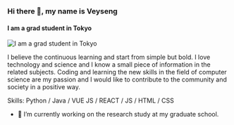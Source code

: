 ### Hi there 👋, my name is Veyseng
#### I am a grad student in Tokyo
![I am a grad student in Tokyo](https://veyseng.github.io)

I believe the continuous learning and start from simple but bold. I love technology and science and I know a small piece of information in the related subjects. Coding and learning the new skills in the field of computer science are my passion and I would like to contribute to the community and society in a positive way. 

Skills: Python / Java / VUE JS / REACT / JS / HTML / CSS

- 🔭 I’m currently working on the research study at my graduate school. 
